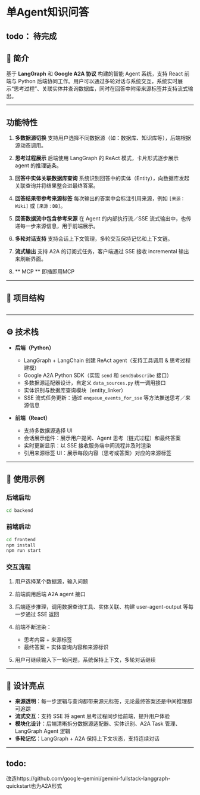 # 单Agent知识问答

## todo： 待完成

## 🚀 简介

基于 **LangGraph** 和 **Google A2A 协议** 构建的智能 Agent 系统，支持 React 前端与 Python 后端协同工作。用户可以通过多轮对话与系统交互，系统实时展示“思考过程”、关联实体并查询数据库，同时在回答中附带来源标签并支持流式输出。

---

## 功能特性

1. **多数据源切换**
   支持用户选择不同数据源（如：数据库、知识库等），后端根据源动态调用。

2. **思考过程展示**
   后端使用 LangGraph 的 ReAct 模式，卡片形式逐步展示 agent 的推理链条。

3. **回答中实体关联数据库查询**
   系统识别回答中的实体（Entity），向数据库发起关联查询并将结果整合进最终答案。

4. **回答结果带参考来源标签**
   每次输出的答案中会标注引用来源，例如 `[来源：Wiki]` 或 `[来源：DB]`。

5. **回答数据流中包含参考来源**
   在 Agent 的内部执行流／SSE 流式输出中，也传递每一步来源信息，用于前端展示。

6. **多轮对话支持**
   支持会话上下文管理，多轮交互保持记忆和上下文链。

7. **流式输出**
   支持 A2A 的订阅式任务，客户端通过 SSE 接收 incremental 输出来刷新界面。

8. ** MCP **
    即插即用MCP

---

## 📂 项目结构

```

```

---

## ⚙️ 技术栈

* **后端（Python）**

  * LangGraph + LangChain 创建 ReAct agent（支持工具调用 & 思考过程建模）
  * Google A2A Python SDK（实现 `send` 和 `sendSubscribe` 接口）
  * 多数据源适配器设计，自定义 `data_sources.py` 统一调用接口
  * 实体识别与数据库查询模块（entity_linker）
  * SSE 流式任务更新：通过 `enqueue_events_for_sse` 等方法推送思考／来源信息

* **前端（React）**

  * 支持多数据源选择 UI
  * 会话展示组件：展示用户提问、Agent 思考（链式过程）和最终答案
  * 实时更新显示：以 SSE 接收服务端中间流程并及时渲染
  * 引用来源标签 UI：展示每段内容（思考或答案）对应的来源标签

---

## 🧪 使用示例

### 后端启动

```bash
cd backend

```

### 前端启动

```bash
cd frontend
npm install
npm run start
```

### 交互流程

1. 用户选择某个数据源，输入问题
2. 前端调用后端 A2A agent 接口
3. 后端逐步推理，调用数据查询工具、实体关联、构建 user-agent-output 等每一步通过 SSE 返回
4. 前端不断渲染：

   * 思考内容 + 来源标签
   * 最终答案 + 实体查询内容和来源标识
5. 用户可继续输入下一轮问题，系统保持上下文，多轮对话继续

---

## 🎯 设计亮点

* **来源透明**：每一步逻辑与查询都带来源元标签，无论最终答案还是中间推理都可追踪
* **流式交互**：支持 SSE 将 agent 思考过程同步给前端，提升用户体验
* **模块化设计**：后端清晰拆分数据源适配器、实体识别、A2A Task 管理、LangGraph Agent 逻辑
* **多轮记忆**：LangGraph + A2A 保持上下文状态，支持连续对话

---


## todo:
改造https://github.com/google-gemini/gemini-fullstack-langgraph-quickstart也为A2A形式
